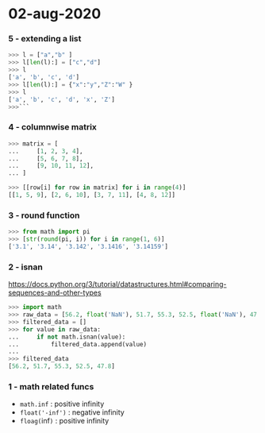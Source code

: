 # 02-aug-2020

### 5 - extending a list

```python
>>> l = ["a","b" ]
>>> l[len(l):] = ["c","d"]
>>> l
['a', 'b', 'c', 'd']
>>> l[len(l):] = {"x":"y","Z":"W" }
>>> l
['a', 'b', 'c', 'd', 'x', 'Z']
>>>```
```

### 4 - columnwise matrix

```python
>>> matrix = [
...     [1, 2, 3, 4],
...     [5, 6, 7, 8],
...     [9, 10, 11, 12],
... ]

>>> [[row[i] for row in matrix] for i in range(4)]
[[1, 5, 9], [2, 6, 10], [3, 7, 11], [4, 8, 12]]
```

### 3 - round function

```python
>>> from math import pi
>>> [str(round(pi, i)) for i in range(1, 6)]
['3.1', '3.14', '3.142', '3.1416', '3.14159']
```

### 2 - isnan

https://docs.python.org/3/tutorial/datastructures.html#comparing-sequences-and-other-types

```python
>>> import math
>>> raw_data = [56.2, float('NaN'), 51.7, 55.3, 52.5, float('NaN'), 47.8]
>>> filtered_data = []
>>> for value in raw_data:
...     if not math.isnan(value):
...         filtered_data.append(value)
...
>>> filtered_data
[56.2, 51.7, 55.3, 52.5, 47.8]
```

### 1 - math related funcs

- `math.inf` : positive infinity
- `float('-inf')` : negative infinity
- `floag(`inf`)`  : positive infinity
